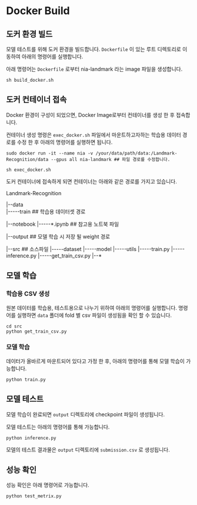 # Docker Build

## 도커 환경 빌드

모델 테스트를 위해 도커 환경을 빌드합니다. `Dockerfile` 이 있는 루트 디렉토리로 이동하여 아래의 명령어를 실행합니다. 

아래 명령어는 `Dockerfile` 로부터 nia-landmark 라는 image 파일을 생성합니다.

```
sh build_docker.sh
```

## 도커 컨테이너 접속

Docker 환경이 구성이 되었으면, Docker Image로부터 컨테이너를 생성 한 후 접속합니다.

컨테이너 생성 명령은 `exec_docker.sh` 파일에서 마운트하고자하는 학습용 데이터 경로를 수정 한 후 아래의 명령어를 실행하면 됩니다.


```
sudo docker run -it --name nia -v /your/data/path/data:/Landmark-Recognition/data --gpus all nia-landmark ## 파일 경로를 수정합니다.
```

```
sh exec_docker.sh
```

도커 컨테이너에 접속하게 되면 컨테이너는 아래와 같은 경로를 가지고 있습니다.

Landmark-Recognition

|--data   
     |-----train ## 학습용 데이터셋 경로

|--notebook
     |-----*.ipynb ## 참고용 노트북 파일

|--output          ## 모델 학습 시 저장 될 weight 경로

|--src             ## 소스파일
     |-----dataset
     |-----model
     |-----utils
     |-----train.py
     |-----inference.py 
     |-----get_train_csv.py
|--*
           
## 모델 학습  

### 학습용 CSV 생성

원본 데이터를 학습용, 테스트용으로 나누기 위하여 아래의 명령어를 실행합니다. 명령어를 실행하면 `data` 폴더에 fold 별 csv 파일이 생성됨을 확인 할 수 있습니다.

```
cd src
python get_train_csv.py
```

### 모델 학습
           
데이터가 올바르게 마운트되어 있다고 가정 한 후, 아래의 명령어를 통해 모델 학습이 가능합니다.

```
python train.py
```

## 모델 테스트

모델 학습이 완료되면 `output` 디렉토리에 checkpoint 파일이 생성됩니다.

모델 테스트는 아래의 명령어를 통해 가능합니다.


```
python inference.py

```

모델의 테스트 결과물은 `output` 디렉토리에 `submission.csv` 로 생성됩니다.

## 성능 확인

성능 확인은 아래 명령어로 가능합니다.


```
python test_metrix.py

```
